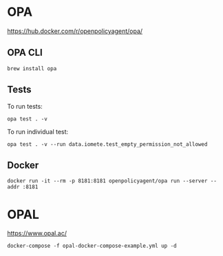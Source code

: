 
# OPA

https://hub.docker.com/r/openpolicyagent/opa/

## OPA CLI

```shell
brew install opa
```

## Tests

To run tests:
```shell
opa test . -v
```

To run individual test:
```shell
opa test . -v --run data.iomete.test_empty_permission_not_allowed
```

## Docker

```shell
docker run -it --rm -p 8181:8181 openpolicyagent/opa run --server --addr :8181
```



# OPAL

https://www.opal.ac/

```shell
docker-compose -f opal-docker-compose-example.yml up -d
```